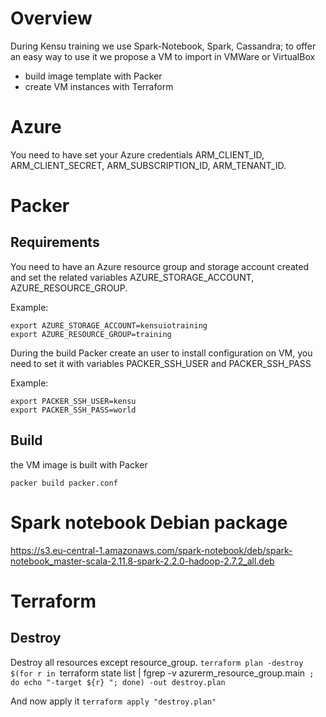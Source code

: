 # Overview

During Kensu training we use Spark-Notebook, Spark, Cassandra; to offer an easy way to use it we propose a VM to import in VMWare or VirtualBox

- build image template with Packer
- create VM instances with Terraform

# Azure
You need to have set your Azure credentials ARM_CLIENT_ID, ARM_CLIENT_SECRET, ARM_SUBSCRIPTION_ID, ARM_TENANT_ID.

# Packer
## Requirements
You need to have an Azure resource group and storage account created and set the related variables AZURE_STORAGE_ACCOUNT, AZURE_RESOURCE_GROUP.

Example:
```
export AZURE_STORAGE_ACCOUNT=kensuiotraining
export AZURE_RESOURCE_GROUP=training
```

During the build Packer create an user to install configuration on VM, you need to set it with variables PACKER_SSH_USER and PACKER_SSH_PASS

Example:
```
export PACKER_SSH_USER=kensu
export PACKER_SSH_PASS=world
```


## Build
the VM image is built with Packer

```
packer build packer.conf
```

# Spark notebook Debian package
https://s3.eu-central-1.amazonaws.com/spark-notebook/deb/spark-notebook_master-scala-2.11.8-spark-2.2.0-hadoop-2.7.2_all.deb

# Terraform

## Destroy
Destroy all resources except resource_group.
`terraform plan -destroy $(for r in `terraform state list | fgrep -v azurerm_resource_group.main` ; do echo "-target ${r} "; done) -out destroy.plan`

And now apply it
`terraform apply "destroy.plan"`

